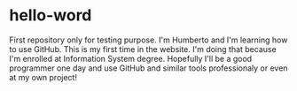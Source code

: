 # hello-word
First repository only for testing purpose. 
I'm Humberto and I'm learning how to use GitHub. This is my first time in the website.
I'm doing that because I'm enrolled at Information System degree.
Hopefully I'll be a good programmer one day and use GitHub and similar tools professionaly or even at my own project!
